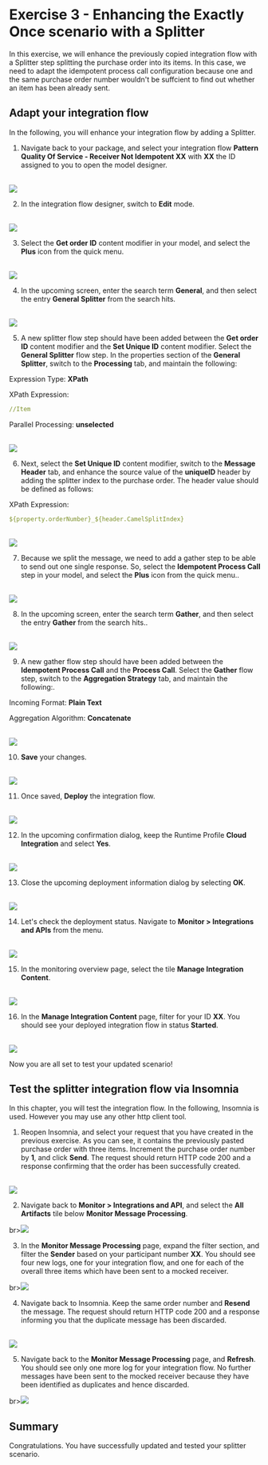 # Exercise 3 - Enhancing the Exactly Once scenario with a Splitter

In this exercise, we will enhance the previously copied integration flow with a Splitter step splitting the purchase order into its items. In this case, we need to adapt the idempotent process call configuration because one and the same purchase order number wouldn't be suffcient to find out whether an item has been already sent.

## Adapt your integration flow

In the following, you will enhance your integration flow by adding a Splitter.
    
1.  Navigate back to your package, and select your integration flow **Pattern Quality Of Service - Receiver Not Idempotent XX** with **XX** the ID assigned to you to open the model designer.

<br>![](/exercises/ex3/images/03-04-OpenModel.png)
    
2. In the integration flow designer, switch to **Edit** mode.

<br>![](/exercises/ex3/images/03-05-ChangeEditMode.png)

3. Select the **Get order ID** content modifier in your model, and select the **Plus** icon from the quick menu.

<br>![](/exercises/ex3/images/03-06-AddFlowStep.png)
  
4. In the upcoming screen, enter the search term **General**, and then select the entry **General Splitter** from the search hits.

<br>![](/exercises/ex3/images/03-07-AddSplitter.png)

5. A new splitter flow step should have been added between the **Get order ID** content modifier and the **Set Unique ID** content modifier. Select the **General Splitter** flow step. In the properties section of the **General Splitter**, switch to the **Processing** tab, and maintain the following: 

Expression Type: **XPath**

XPath Expression:
```yaml
//Item
```

Parallel Processing: **unselected**

<br>![](/exercises/ex3/images/03-08-ConfigureSplitter.png)

6. Next, select the **Set Unique ID** content modifier, switch to the **Message Header** tab, and enhance the source value of the **uniqueID** header by adding the splitter index to the purchase order. The header value should be defined as follows:

XPath Expression:
```yaml
${property.orderNumber}_${header.CamelSplitIndex}
```

<br>![](/exercises/ex3/images/03-09-ChangeUniqueID.png)

7. Because we split the message, we need to add a gather step to be able to send out one single response. So, select the **Idempotent Process Call** step in your model, and select the **Plus** icon from the quick menu..

<br>![](/exercises/ex3/images/03-10-AddFlowStep.png)

8. In the upcoming screen, enter the search term **Gather**, and then select the entry **Gather** from the search hits..

<br>![](/exercises/ex3/images/03-11-AddGather.png)

9. A new gather flow step should have been added between the **Idempotent Process Call** and the **Process Call**. Select the **Gather** flow step, switch to the **Aggregation Strategy** tab, and maintain the following:.

Incoming Format: **Plain Text**

Aggregation Algorithm: **Concatenate**

<br>![](/exercises/ex3/images/03-12-MaintainGather.png)

10. **Save** your changes.

<br>![](/exercises/ex3/images/03-13-Save.png)

11. Once saved, **Deploy** the integration flow.

<br>![](/exercises/ex3/images/03-14-Deploy.png)

12. In the upcoming confirmation dialog, keep the Runtime Profile **Cloud Integration** and select **Yes**. 

<br>![](/exercises/ex3/images/03-15-ConfirmDeploy.png)
   
13. Close the upcoming deployment information dialog by selecting **OK**.

<br>![](/exercises/ex3/images/03-16-ConfirmOK.png)
   
14. Let's check the deployment status. Navigate to **Monitor > Integrations and APIs** from the menu.

<br>![](/exercises/ex3/images/03-17-NavigateMonitoring.png)

15. In the monitoring overview page, select the tile **Manage Integration Content**.

<br>![](/exercises/ex3/images/03-18-ManageIntegrationContent.png)

16. In the **Manage Integration Content** page, filter for your ID **XX**. You should see your deployed integration flow in status **Started**.

<br>![](/exercises/ex3/images/03-19-ArtifactDeployed.png)

Now you are all set to test your updated scenario!

## Test the splitter integration flow via Insomnia

In this chapter, you will test the integration flow. In the following, Insomnia is used. However you may use any other http client tool.

1. Reopen Insomnia, and select your request that you have created in the previous exercise. As you can see, it contains the previously pasted purchase order with three items. Increment the purchase order number by **1**, and click **Send**. The request should return HTTP code 200 and a response confirming that the order has been successfully created.

<br>![](/exercises/ex3/images/03-20-Insomnia-SendNewOrder.png)

2. Navigate back to **Monitor > Integrations and API**, and select the **All Artifacts** tile below **Monitor Message Processing**.

br>![](/exercises/ex3/images/03-21-MonitorTile.png)

3. In the **Monitor Message Processing** page, expand the filter section, and filter the **Sender** based on your participant number **XX**. You should see four new logs, one for your integration flow, and one for each of the overall three items which have been sent to a mocked receiver.

br>![](/exercises/ex3/images/03-22-MessageMonitor.png)

4. Navigate back to Insomnia. Keep the same order number and **Resend** the message. The request should return HTTP code 200 and a response informing you that the duplicate message has been discarded.

<br>![](/exercises/ex3/images/03-23-Insomnia-SendOrderAgain.png)

5. Navigate back to the **Monitor Message Processing** page, and **Refresh**. You should see only one more log for your integration flow. No further messages have been sent to the mocked receiver because they have been identified as duplicates and hence discarded.

br>![](/exercises/ex3/images/03-24-MessageMonitor.png)


## Summary

Congratulations. You have successfully updated and tested your splitter scenario.
